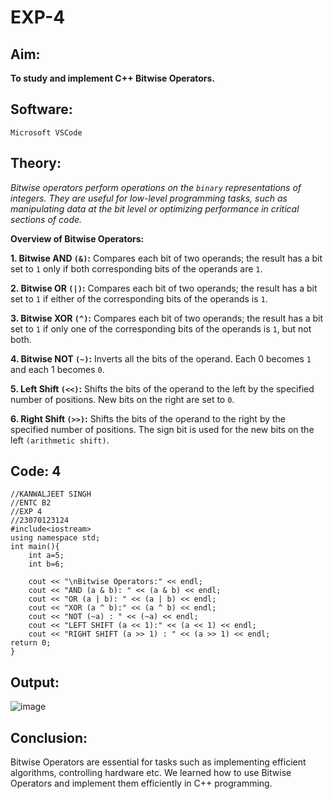 # EXP-4

## Aim:
**To study and implement C++ Bitwise Operators.**

## Software:
`Microsoft VSCode`

## Theory:
*Bitwise operators perform operations on the `binary` representations of integers. They are useful for low-level programming tasks, such as manipulating data at the bit level or optimizing performance in critical sections of code.*

**Overview of Bitwise Operators:**

 **1. Bitwise AND `(&)`:**
 Compares each bit of two operands; the result has a bit set to `1` only if both corresponding bits of the operands are `1`.
 
 **2. Bitwise OR `(|)`:**
 Compares each bit of two operands; the result has a bit set to `1` if either of the corresponding bits of the operands is `1`.
 
 **3. Bitwise XOR `(^)`:**
 Compares each bit of two operands; the result has a bit set to `1` if only one of the corresponding bits of the operands is `1`, but not both.
 
 **4. Bitwise NOT `(~)`:**
 Inverts all the bits of the operand. Each 0 becomes `1` and each 1 becomes `0`.
 
 **5. Left Shift `(<<)`:**
 Shifts the bits of the operand to the left by the specified number of positions. New bits on the right are set to `0`.
 
 **6. Right Shift `(>>)`:**
 Shifts the bits of the operand to the right by the specified number of positions. The sign bit is used for the new bits on the left `(arithmetic shift)`.
 


## Code: 4
```
//KANWALJEET SINGH
//ENTC B2
//EXP 4
//23070123124
#include<iostream>
using namespace std;
int main(){
    int a=5;
    int b=6;
    
    cout << "\nBitwise Operators:" << endl;
    cout << "AND (a & b): " << (a & b) << endl;
    cout << "OR (a | b): " << (a | b) << endl;
    cout << "XOR (a ^ b):" << (a ^ b) << endl;
    cout << "NOT (~a) : " << (~a) << endl;
    cout << "LEFT SHIFT (a << 1):" << (a << 1) << endl;
    cout << "RIGHT SHIFT (a >> 1) : " << (a >> 1) << endl;
return 0;
}

```
## Output:
![image](https://github.com/user-attachments/assets/470c3df3-1a7b-4d9f-9075-229f0f4eeeda)

## Conclusion:
Bitwise Operators are essential for tasks such as implementing efficient algorithms, controlling hardware etc. We learned how to use Bitwise Operators and implement them efficiently in C++ programming.
